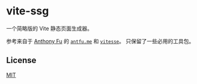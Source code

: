 # vite-ssg

一个简略版的 Vite 静态页面生成器。

参考来自于 [Anthony Fu](https://github.com/antfu) 的 <code>[antfu.me](https://github.com/antfu/antfu.me)</code> 和 <code>[vitesse](https://github.com/antfu/vitesse)</code>。
只保留了一些必用的工具包。

## License

[MIT](https://github.com/Mrxtyyp/vue-ssg/blob/main/LICENSE)
